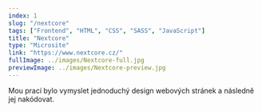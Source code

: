 ```yaml
---
index: 1
slug: "/nextcore"
tags: ["Frontend", "HTML", "CSS", "SASS", "JavaScript"]
title: "Nextcore"
type: "Microsite"
link: "https://www.nextcore.cz/"
fullImage: ../images/Nextcore-full.jpg
previewImage: ../images/Nextcore-preview.jpg
---
```


Mou prací bylo vymyslet jednoduchý design webových stránek a následně jej nakódovat.